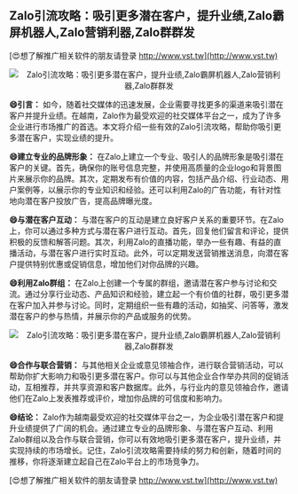 ## **Zalo引流攻略：吸引更多潜在客户，提升业绩,Zalo霸屏机器人,Zalo营销利器,Zalo群群发**

[😍想了解推广相关软件的朋友请登录 http://www.vst.tw](http://www.vst.tw)

 <center><img src="https://vst.tw/MP4/tuiguang/png/3.png" alt="Zalo引流攻略：吸引更多潜在客户，提升业绩,Zalo霸屏机器人,Zalo营销利器,Zalo群群发"></center>

**😄引言：**
如今，随着社交媒体的迅速发展，企业需要寻找更多的渠道来吸引潜在客户并提升业绩。在越南，Zalo作为最受欢迎的社交媒体平台之一，成为了许多企业进行市场推广的首选。本文将介绍一些有效的Zalo引流攻略，帮助你吸引更多潜在客户，实现业绩的提升。

**😄建立专业的品牌形象：**
在Zalo上建立一个专业、吸引人的品牌形象是吸引潜在客户的关键。首先，确保你的账号信息完整，并使用高质量的企业logo和背景图片来展示你的品牌。其次，定期发布有价值的内容，包括产品介绍、行业动态、用户案例等，以展示你的专业知识和经验。还可以利用Zalo的广告功能，有针对性地向潜在客户投放广告，提高品牌曝光度。

**😄与潜在客户互动：**
与潜在客户的互动是建立良好客户关系的重要环节。在Zalo上，你可以通过多种方式与潜在客户进行互动。首先，回复他们留言和评论，提供积极的反馈和解答问题。其次，利用Zalo的直播功能，举办一些有趣、有益的直播活动，与潜在客户进行实时互动。此外，可以定期发送营销推送消息，向潜在客户提供特别优惠或促销信息，增加他们对你品牌的兴趣。

**😄利用Zalo群组：**
在Zalo上创建一个专属的群组，邀请潜在客户参与讨论和交流。通过分享行业动态、产品知识和经验，建立起一个有价值的社群，吸引更多潜在客户加入并参与讨论。同时，定期组织一些有趣的活动，如抽奖、问答等，激发潜在客户的参与热情，并展示你的产品或服务的优势。

 <center><img src="https://vst.tw/MP4/tuiguang/png/6.png" alt="Zalo引流攻略：吸引更多潜在客户，提升业绩,Zalo霸屏机器人,Zalo营销利器,Zalo群群发"></center>

**😄合作与联合营销：**
与其他相关企业或意见领袖合作，进行联合营销活动，可以帮助你扩大影响力和吸引更多潜在客户。你可以与其他企业合作举办共同的促销活动，互相推荐，并共享资源和客户数据库。此外，与行业内的意见领袖合作，邀请他们在Zalo上发表推荐或评价，增加你品牌的可信度和影响力。

**😄结论：**
Zalo作为越南最受欢迎的社交媒体平台之一，为企业吸引潜在客户和提升业绩提供了广阔的机会。通过建立专业的品牌形象、与潜在客户互动、利用Zalo群组以及合作与联合营销，你可以有效地吸引更多潜在客户，提升业绩，并实现持续的市场增长。记住，Zalo引流攻略需要持续的努力和创新，随着时间的推移，你将逐渐建立起自己在Zalo平台上的市场竞争力。

[😍想了解推广相关软件的朋友请登录 http://www.vst.tw](http://www.vst.tw)



